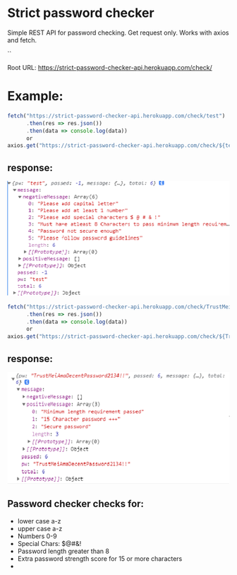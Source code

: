 # Strict password checker

Simple REST API for password checking.
Get request only. Works with axios and fetch.

``

Root URL: https://strict-password-checker-api.herokuapp.com/check/

# Example:

```javascript
fetch("https://strict-password-checker-api.herokuapp.com/check/test")
      .then(res => res.json())
      .then(data => console.log(data))
      or
axios.get("https://strict-password-checker-api.herokuapp.com/check/${test})
```

## response:
![](assets/test.png)

```javascript
fetch("https://strict-password-checker-api.herokuapp.com/check/TrustMeiAmaDecentPassword2134!!")
      .then(res => res.json())
      .then(data => console.log(data))
      or
axios.get("https://strict-password-checker-api.herokuapp.com/check/${TrustMeiAmaDecentPassword2134!!})
```

## response:
![](assets/test1.png)

## Password checker checks for:

<ul>
<li>lower case a-z</li>
<li>upper case a-z</li>
<li>Numbers 0-9</li>
<li>Special Chars: $@#&!</li>
<li>Password length greater than 8</li>
<li>Extra password strength score for 15 or more characters<li>
</ul>
